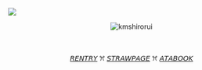 ![](https://komarev.com/ghpvc/?username=kmshirorui&label=𓂃⋆.+˚&color=bb95ed)
<p align="center">
  <img src="https://file.garden/ZxmyEiQL6hzek0ih/Untitled961_20250605182003.png" alt="kmshirorui"/>
</p>
ㅤ
ㅤ
<p align=center><a href=https://rentry.co/mafuuruii>𝘙𝘌𝘕𝘛𝘙𝘠</a> ꕮ <a href=https://ruilovebot.straw.page/>𝘚𝘛𝘙𝘈𝘞𝘗𝘈𝘎𝘌</a> ꕮ <a href=https://alienrurui.atabook.org/>𝘈𝘛𝘈𝘉𝘖𝘖𝘒</a> </p>
